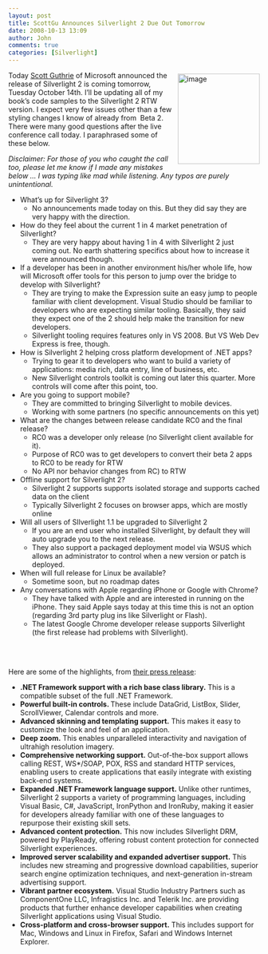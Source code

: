 ```yaml
---
layout: post
title: ScottGu Announces Silverlight 2 Due Out Tomorrow
date: 2008-10-13 13:09
author: John
comments: true
categories: [Silverlight]
---
```

<p>Today <a href="http://weblogs.asp.net/Scottgu/">Scott Guthrie</a> of Microsoft <img title="image" style="border-right: 0px; border-top: 0px; display: inline; margin: 5px 0px 5px 10px; border-left: 0px; border-bottom: 0px" height="181" alt="image" width="164" align="right" border="0" src="/wp-content/uploads/files/media/image/WindowsLiveWriter/ScottGuAnnouncesSilverlight2DueOutTomorr_B590/image_3.png" />announced the release of Silverlight 2 is coming tomorrow, Tuesday October 14th. I&rsquo;ll be updating all of my book&rsquo;s code samples to the Silverlight 2 RTW version. I expect very few issues other than a few styling changes I know of already from&nbsp; Beta 2. There were many good questions after the live conference call today. I paraphrased some of these below.</p>
<p><em>Disclaimer: For those of you who caught the call too, please let me know if I made any mistakes below &hellip; I was typing like mad while listening. Any typos are purely unintentional.</em></p>
<ul>
<li>What&rsquo;s up for Silverlight 3?
<ul>
<li>No announcements made today on this. But they did say they are very happy with the direction.</li>
</ul>
</li>
<li>How do they feel about the current 1 in 4 market penetration of Silverlight?
<ul>
<li>They are very happy about having 1 in 4 with Silverlight 2 just coming out. No earth shattering specifics about how to increase it were announced though.</li>
</ul>
</li>
<li>If a developer has been in another environment his/her whole life, how will Microsoft offer tools for this person to jump over the bridge to develop with Silverlight?
<ul>
<li>They are trying to make the Expression suite an easy jump to people familiar with client development. Visual Studio should be familiar to developers who are expecting similar tooling. Basically, they said they expect one of the 2 should help make the transition for new developers.</li>
<li>Silverlight tooling requires features only in VS 2008. But VS Web Dev Express is free, though.</li>
</ul>
</li>
<li>How is Silverlight 2 helping cross platform development of .NET apps?
<ul>
<li>Trying to gear it to developers who want to build a variety of applications: media rich, data entry, line of business, etc.</li>
<li>New Silverlight controls toolkit is coming out later this quarter. More controls will come after this point, too.</li>
</ul>
</li>
<li>Are you going to support mobile?
<ul>
<li>They are committed to bringing Silverlight to mobile devices.</li>
<li>Working with some partners (no specific announcements on this yet)</li>
</ul>
</li>
<li>What are the changes between release candidate RC0 and the final release?
<ul>
<li>RC0 was a developer only release (no Silverlight client available for it).</li>
<li>Purpose of RC0 was to get developers to convert their beta 2 apps to RC0 to be ready for RTW</li>
<li>No API nor behavior changes from RC) to RTW</li>
</ul>
</li>
<li>Offline support for Silverlight 2?
<ul>
<li>Silverlight 2 supports supports isolated storage and supports cached data on the client</li>
<li>Typically Silverlight 2 focuses on browser apps, which are mostly online</li>
</ul>
</li>
<li>Will all users of SIlverlight 1.1 be upgraded to Silverlight 2
<ul>
<li>If you are an end user who installed Silverlight, by default they will auto upgrade you to the next release.</li>
<li>They also support a packaged deployment model via WSUS which allows an administrator to control when a new version or patch is deployed.</li>
</ul>
</li>
<li>When will full release for Linux be available?
<ul>
<li>Sometime soon, but no roadmap dates</li>
</ul>
</li>
<li>Any conversations with Apple regarding iPhone or Google with Chrome?
<ul>
<li>They have talked with Apple and are interested in running on the iPhone. They said Apple says today at this time this is not an option (regarding 3rd party plug ins like Silverlight or Flash).</li>
<li>The latest Google Chrome developer release supports Silverlight (the first release had problems with Silverlight).</li>
</ul>
</li>
</ul>
<p><br />
&nbsp;</p>
<p>Here are some of the highlights, from <a href="http://www.microsoft.com/presspass/press/2008/oct08/10-13Silverlight2PR.mspx">their press release</a>:</p>
<ul>
<li><b>.NET Framework support with a rich base class library.</b> This is a compatible subset of the full .NET Framework.</li>
<li><b>Powerful built-in controls. </b>These include DataGrid, ListBox, Slider, ScrollViewer, Calendar controls and more.</li>
<li><b>Advanced skinning and templating support.</b> This makes it easy to customize the look and feel of an application.</li>
<li><b>Deep zoom.</b> This enables unparalleled interactivity and navigation of ultrahigh resolution imagery.</li>
<li><b>Comprehensive networking support.</b> Out-of-the-box support allows calling REST, WS*/SOAP, POX, RSS and standard HTTP services, enabling users to create applications that easily integrate with existing back-end systems.</li>
<li><b>Expanded .NET Framework language support.</b> Unlike other runtimes, Silverlight 2 supports a variety of programming languages, including Visual Basic, C#, JavaScript, IronPython and IronRuby, making it easier for developers already familiar with one of these languages to repurpose their existing skill sets.</li>
<li><b>Advanced content protection.</b> This now includes Silverlight DRM, powered by PlayReady, offering robust content protection for connected Silverlight experiences.</li>
<li><b>Improved server scalability and expanded advertiser support.</b> This includes new streaming and progressive download capabilities, superior search engine optimization techniques, and next-generation in-stream advertising support.</li>
<li><b>Vibrant partner ecosystem.</b> Visual Studio Industry Partners such as ComponentOne LLC, Infragistics Inc. and Telerik Inc. are providing products that further enhance developer capabilities when creating Silverlight applications using Visual Studio.</li>
<li><b>Cross-platform and cross-browser support.</b> This includes support for Mac, Windows and Linux in Firefox, Safari and Windows Internet Explorer.</li>
</ul>

